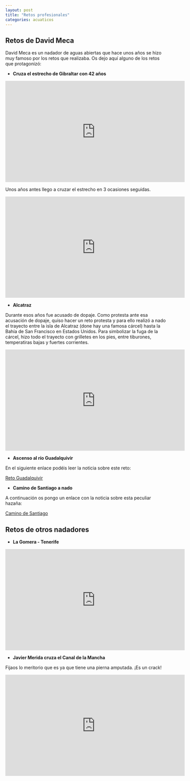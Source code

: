 ```yaml
---
layout: post
title: "Retos profesionales"
categories: acuaticos
---
```


## Retos de David Meca

David Meca es un nadador de aguas abiertas que hace unos años se hizo muy famoso por los retos que realizaba. Os dejo aquí alguno de los retos que protagonizó:

* **Cruza el estrecho de Gibraltar con 42 años**

<iframe width="560" height="315" src="https://www.youtube.com/embed/MQ10zUg6vVg" frameborder="0" allow="accelerometer; autoplay; clipboard-write; encrypted-media; gyroscope; picture-in-picture" allowfullscreen></iframe>

Unos años antes llego a cruzar el estrecho en 3 ocasiones seguidas.

<iframe width="560" height="315" src="https://www.youtube.com/embed/bcTR4hf83VI" frameborder="0" allow="accelerometer; autoplay; clipboard-write; encrypted-media; gyroscope; picture-in-picture" allowfullscreen></iframe>

* **Alcatraz**

Durante esos años fue acusado de dopaje. Como protesta ante esa acusación de dopaje, quiso hacer un reto protesta y para ello realizó a nado el trayecto entre la isla de Alcatraz (done hay una famosa cárcel) hasta la Bahía de San Francisco en Estados Unidos. Para simbolizar la fuga de la cárcel, hizo todo el trayecto con grilletes en los pies, entre tiburones, temperatiras bajas y fuertes corrientes.

<iframe width="560" height="315" src="https://www.youtube.com/embed/BoRMq8H2z0I" frameborder="0" allow="accelerometer; autoplay; clipboard-write; encrypted-media; gyroscope; picture-in-picture" allowfullscreen></iframe>

* **Ascenso al río Guadalquivir**

En el siguiente enlace podéis leer la noticia sobre este reto:

[Reto Guadalquivir](https://elpais.com/deportes/2007/04/22/actualidad/1177226514_850215.html)

* **Camino de Santiago a nado**

A continuación os pongo un enlace con la noticia sobre esta peculiar hazaña:

[Camino de Santiago](https://www.marca.com/2010/01/05/mas_deportes/natacion/1262719943.html)

## Retos de otros nadadores

* **La Gomera - Tenerife**

<iframe width="560" height="315" src="https://www.youtube.com/embed/HaP8eHoIclk" frameborder="0" allow="accelerometer; autoplay; clipboard-write; encrypted-media; gyroscope; picture-in-picture" allowfullscreen></iframe>

* **Javier Merida cruza el Canal de la Mancha**

Fijaos lo meritorio que es ya que tiene una pierna amputada. ¡Es un crack!

<iframe width="560" height="315" src="https://www.youtube.com/embed/R4poQUAEsQ4" title="YouTube video player" frameborder="0" allow="accelerometer; autoplay; clipboard-write; encrypted-media; gyroscope; picture-in-picture" allowfullscreen></iframe>

